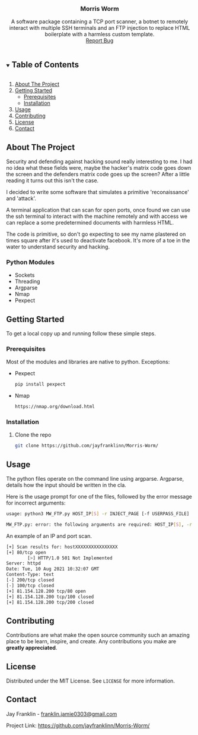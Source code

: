 
<!-- PROJECT LOGO -->
<br />
<p align="center">

  <h3 align="center">Morris Worm</h3>

  <p align="center">
A software package containing a TCP port scanner, a botnet to remotely interact with multiple SSH terminals and an FTP injection to replace HTML boilerplate with a harmless custom template.
  <br>
    <a href="https://github.com/github_username/repo_name/issues">Report Bug</a>
  </p>
</p>



<!-- TABLE OF CONTENTS -->
<details open="open">
  <summary><h2 style="display: inline-block">Table of Contents</h2></summary>
  <ol>
    <li>
      <a href="#about-the-project">About The Project</a>
    </li>
    <li>
      <a href="#getting-started">Getting Started</a>
      <ul>
        <li><a href="#prerequisites">Prerequisites</a></li>
        <li><a href="#installation">Installation</a></li>
      </ul>
    </li>
    <li><a href="#usage">Usage</a></li>
    <li><a href="#contributing">Contributing</a></li>
    <li><a href="#license">License</a></li>
    <li><a href="#contact">Contact</a></li>
  </ol>
</details>



<!-- ABOUT THE PROJECT -->
## About The Project

Security and defending against hacking sound really interesting to me. I had no idea what these fields were, maybe the hacker's matrix code goes down the screen and the defenders matrix code goes up the screen? After a little reading it turns out this isn't the case.

I decided to write some software that simulates a primitive 'reconaissance' and 'attack'.

A terminal application that can scan for open ports, once found we can use the ssh terminal to interact with the machine remotely and with access we can replace a some predetermined documents with harmless HTML.

The code is primitive, so don't go expecting to see my name plastered on times square after it's used to deactivate facebook. It's more of a toe in the water to understand security and hacking.



### Python Modules

* [](Sockets)Sockets
* [](Threading)Threading
* [](Argparse)Argparse
* [](Nmap)Nmap
* [](Pexpect)Pexpect

<!-- GETTING STARTED -->
## Getting Started

To get a local copy up and running follow these simple steps.

### Prerequisites

Most of the modules and libraries are native to python. Exceptions:

* Pexpect
  ```sh
  pip install pexpect
  ```
* Nmap
  ```sh
  https://nmap.org/download.html
  ```

### Installation

1. Clone the repo
   ```sh
   git clone https://github.com/jayfranklinn/Morris-Worm/
   ```


<!-- USAGE EXAMPLES -->
## Usage

The python files operate on the command line using argparse. Argparse, details how the input should be written in the cla.

Here is the usage prompt for one of the files, followed by the error message for incorrect arguments:
```sh
usage: python3 MW_FTP.py HOST_IP[S] -r INJECT_PAGE [-f USERPASS_FILE]

MW_FTP.py: error: the following arguments are required: HOST_IP[S], -r
```

An example of an IP and port scan.
```sh
[+] Scan results for: hostXXXXXXXXXXXXXXXX
[+] 80/tcp open
        [>] HTTP/1.0 501 Not Implemented
Server: httpd
Date: Tue, 10 Aug 2021 10:32:07 GMT
Content-Type: text
[-] 200/tcp closed
[-] 100/tcp closed
[+] 81.154.128.200 tcp/80 open
[+] 81.154.128.200 tcp/100 closed
[+] 81.154.128.200 tcp/200 closed
```

<!-- CONTRIBUTING -->
## Contributing

Contributions are what make the open source community such an amazing place to be learn, inspire, and create. Any contributions you make are **greatly appreciated**.

<!-- LICENSE -->
## License

Distributed under the MIT License. See `LICENSE` for more information.



<!-- CONTACT -->
## Contact

Jay Franklin - franklin.jamie0303@gmail.com

Project Link: https://github.com/jayfranklinn/Morris-Worm/



<!-- MARKDOWN LINKS & IMAGES -->
<!-- https://www.markdownguide.org/basic-syntax/#reference-style-links -->
[contributors-shield]: https://img.shields.io/github/contributors/github_username/repo.svg?style=for-the-badge
[contributors-url]: https://github.com/github_username/repo/graphs/contributors
[forks-shield]: https://img.shields.io/github/forks/github_username/repo.svg?style=for-the-badge
[forks-url]: https://github.com/github_username/repo/network/members
[stars-shield]: https://img.shields.io/github/stars/github_username/repo.svg?style=for-the-badge
[stars-url]: https://github.com/github_username/repo/stargazers
[issues-shield]: https://img.shields.io/github/issues/github_username/repo.svg?style=for-the-badge
[issues-url]: https://github.com/github_username/repo/issues
[license-shield]: https://img.shields.io/github/license/github_username/repo.svg?style=for-the-badge
[license-url]: https://github.com/github_username/repo/blob/master/LICENSE.txt
[linkedin-shield]: https://img.shields.io/badge/-LinkedIn-black.svg?style=for-the-badge&logo=linkedin&colorB=555
[linkedin-url]: https://linkedin.com/in/github_username
